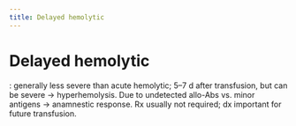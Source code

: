 ```yaml
---
title: Delayed hemolytic
---
```

# Delayed hemolytic

: generally less severe than acute hemolytic; 5–7 d after transfusion, but can be severe → hyperhemolysis. Due to undetected allo-Abs vs. minor antigens → anamnestic response. Rx usually not required; dx important for future transfusion.

